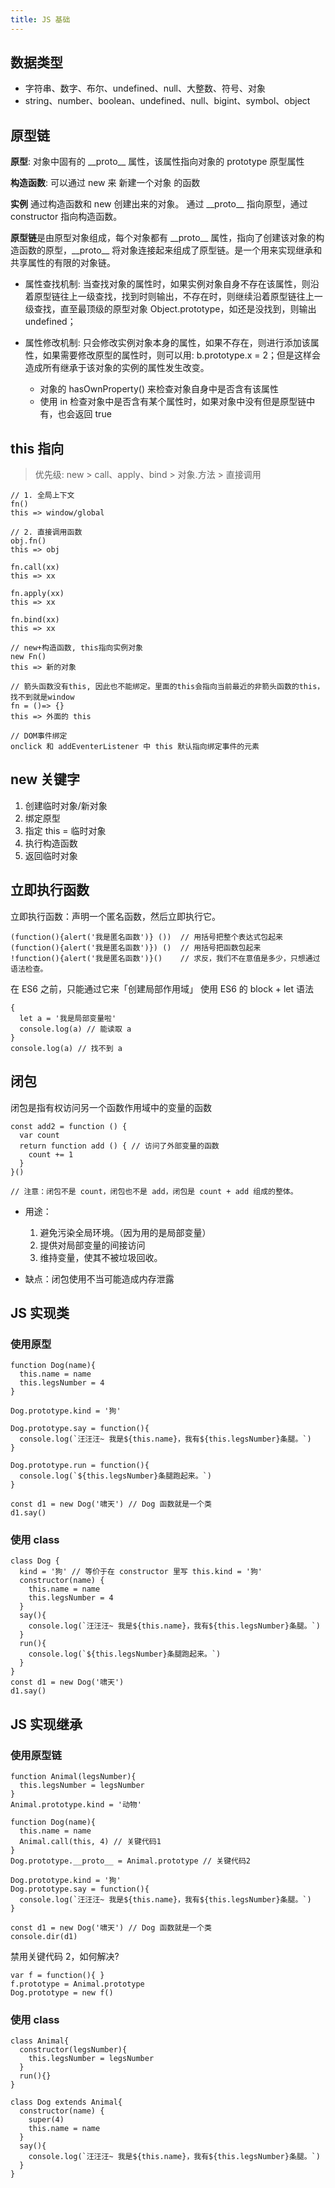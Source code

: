```yaml
---
title: JS 基础
---
```


## 数据类型

- 字符串、数字、布尔、undefined、null、大整数、符号、对象
- string、number、boolean、undefined、null、bigint、symbol、object

## 原型链

**原型**:
对象中固有的 \_\_proto\_\_ 属性，该属性指向对象的 prototype 原型属性

**构造函数**:
可以通过 new 来 新建一个对象 的函数

**实例**
通过构造函数和 new 创建出来的对象。 通过 \_\_proto\_\_ 指向原型，通过 constructor 指向构造函数。

**原型链**是由原型对象组成，每个对象都有 \_\_proto\_\_ 属性，指向了创建该对象的构造函数的原型，\_\_proto\_\_ 将对象连接起来组成了原型链。是一个用来实现继承和共享属性的有限的对象链。

- 属性查找机制: 当查找对象的属性时，如果实例对象自身不存在该属性，则沿着原型链往上一级查找，找到时则输出，不存在时，则继续沿着原型链往上一级查找，直至最顶级的原型对象 Object.prototype，如还是没找到，则输出 undefined；

- 属性修改机制: 只会修改实例对象本身的属性，如果不存在，则进行添加该属性，如果需要修改原型的属性时，则可以用: b.prototype.x = 2；但是这样会造成所有继承于该对象的实例的属性发生改变。
  - 对象的 hasOwnProperty() 来检查对象自身中是否含有该属性
  - 使用 in 检查对象中是否含有某个属性时，如果对象中没有但是原型链中有，也会返回 true

## this 指向

> 优先级: new > call、apply、bind > 对象.方法 > 直接调用

```
// 1. 全局上下文
fn()
this => window/global

// 2. 直接调用函数
obj.fn()
this => obj

fn.call(xx)
this => xx

fn.apply(xx)
this => xx

fn.bind(xx)
this => xx

// new+构造函数, this指向实例对象
new Fn()
this => 新的对象

// 箭头函数没有this, 因此也不能绑定。里面的this会指向当前最近的非箭头函数的this，找不到就是window
fn = ()=> {}
this => 外面的 this

// DOM事件绑定
onclick 和 addEventerListener 中 this 默认指向绑定事件的元素
```

## new 关键字

1. 创建临时对象/新对象
2. 绑定原型
3. 指定 this = 临时对象
4. 执行构造函数
5. 返回临时对象

## 立即执行函数

立即执行函数：声明一个匿名函数，然后立即执行它。

```
(function(){alert('我是匿名函数')} ())  // 用括号把整个表达式包起来
(function(){alert('我是匿名函数')}) ()  // 用括号把函数包起来
!function(){alert('我是匿名函数')}()    // 求反，我们不在意值是多少，只想通过语法检查。
```

在 ES6 之前，只能通过它来「创建局部作用域」
使用 ES6 的 block + let 语法

```
{
  let a = '我是局部变量啦'
  console.log(a) // 能读取 a
}
console.log(a) // 找不到 a
```

## 闭包

闭包是指有权访问另一个函数作用域中的变量的函数

```
const add2 = function () {
  var count
  return function add () { // 访问了外部变量的函数
    count += 1
  }
}()

// 注意：闭包不是 count，闭包也不是 add，闭包是 count + add 组成的整体。
```

- 用途：

  1. 避免污染全局环境。（因为用的是局部变量）
  2. 提供对局部变量的间接访问
  3. 维持变量，使其不被垃圾回收。

- 缺点：闭包使用不当可能造成内存泄露

## JS 实现类

### 使用原型

```
function Dog(name){
  this.name = name
  this.legsNumber = 4
}

Dog.prototype.kind = '狗'

Dog.prototype.say = function(){
  console.log(`汪汪汪~ 我是${this.name}，我有${this.legsNumber}条腿。`)
}

Dog.prototype.run = function(){
  console.log(`${this.legsNumber}条腿跑起来。`)
}

const d1 = new Dog('啸天') // Dog 函数就是一个类
d1.say()
```

### 使用 class

```
class Dog {
  kind = '狗' // 等价于在 constructor 里写 this.kind = '狗'
  constructor(name) {
    this.name = name
    this.legsNumber = 4
  }
  say(){
    console.log(`汪汪汪~ 我是${this.name}，我有${this.legsNumber}条腿。`)
  }
  run(){
    console.log(`${this.legsNumber}条腿跑起来。`)
  }
}
const d1 = new Dog('啸天')
d1.say()
```

## JS 实现继承

### 使用原型链

```
function Animal(legsNumber){
  this.legsNumber = legsNumber
}
Animal.prototype.kind = '动物'

function Dog(name){
  this.name = name
  Animal.call(this, 4) // 关键代码1
}
Dog.prototype.__proto__ = Animal.prototype // 关键代码2

Dog.prototype.kind = '狗'
Dog.prototype.say = function(){
  console.log(`汪汪汪~ 我是${this.name}，我有${this.legsNumber}条腿。`)
}

const d1 = new Dog('啸天') // Dog 函数就是一个类
console.dir(d1)
```

禁用关键代码 2，如何解决?

```
var f = function(){ }
f.prototype = Animal.prototype
Dog.prototype = new f()
```

### 使用 class

```
class Animal{
  constructor(legsNumber){
    this.legsNumber = legsNumber
  }
  run(){}
}

class Dog extends Animal{
  constructor(name) {
    super(4)
    this.name = name
  }
  say(){
    console.log(`汪汪汪~ 我是${this.name}，我有${this.legsNumber}条腿。`)
  }
}
```
